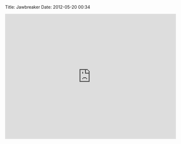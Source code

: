 Title: Jawbreaker
Date: 2012-05-20 00:34

<iframe width="560" height="410" src="http://www.youtube-nocookie.com/embed/3UoxJubwVYI?rel=0" frameborder="0" allowfullscreen></iframe>